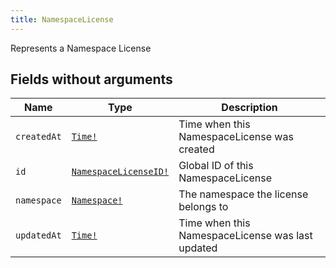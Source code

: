 ```yaml
---
title: NamespaceLicense
---
```


Represents a Namespace License

## Fields without arguments

| Name | Type | Description |
|------|------|-------------|
| `createdAt` | [`Time!`](../scalar/time.md) | Time when this NamespaceLicense was created |
| `id` | [`NamespaceLicenseID!`](../scalar/namespacelicenseid.md) | Global ID of this NamespaceLicense |
| `namespace` | [`Namespace!`](../object/namespace.md) | The namespace the license belongs to |
| `updatedAt` | [`Time!`](../scalar/time.md) | Time when this NamespaceLicense was last updated |

